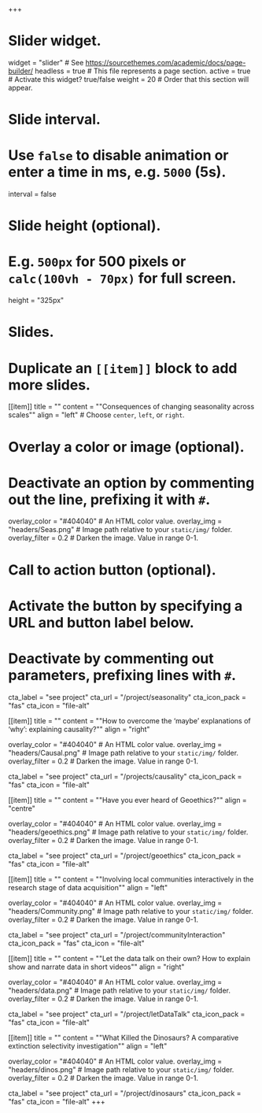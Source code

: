 +++
# Slider widget.
widget = "slider"  # See https://sourcethemes.com/academic/docs/page-builder/
headless = true  # This file represents a page section.
active = true  # Activate this widget? true/false
weight = 20  # Order that this section will appear.

# Slide interval.
# Use `false` to disable animation or enter a time in ms, e.g. `5000` (5s).
interval = false

# Slide height (optional).
# E.g. `500px` for 500 pixels or `calc(100vh - 70px)` for full screen.
height = "325px"

# Slides.
# Duplicate an `[[item]]` block to add more slides.
[[item]]
  title = ""
  content = "\"Consequences of changing seasonality across scales\""
  align = "left"  # Choose `center`, `left`, or `right`.

  # Overlay a color or image (optional).
  #   Deactivate an option by commenting out the line, prefixing it with `#`.
  overlay_color = "#404040"  # An HTML color value.
  overlay_img = "headers/Seas.png"  # Image path relative to your `static/img/` folder.
  overlay_filter = 0.2  # Darken the image. Value in range 0-1.

  # Call to action button (optional).
  #   Activate the button by specifying a URL and button label below.
  #   Deactivate by commenting out parameters, prefixing lines with `#`.
  cta_label = "see project"
  cta_url = "/project/seasonality"
  cta_icon_pack = "fas"
  cta_icon = "file-alt"

[[item]]
  title = ""
  content = "\"How to overcome the ‘maybe’ explanations of ‘why’: explaining causality?\""
  align = "right"

  overlay_color = "#404040"  # An HTML color value.
  overlay_img = "headers/Causal.png"  # Image path relative to your `static/img/` folder.
  overlay_filter = 0.2  # Darken the image. Value in range 0-1.
  
  cta_label = "see project"
  cta_url = "/projects/causality"
  cta_icon_pack = "fas"
  cta_icon = "file-alt"
  
  
[[item]]
  title = ""
  content = "\"Have you ever heard of Geoethics?\""
  align = "centre"

  overlay_color = "#404040"  # An HTML color value.
  overlay_img = "headers/geoethics.png"  # Image path relative to your `static/img/` folder.
  overlay_filter = 0.2  # Darken the image. Value in range 0-1.
  
  cta_label = "see project"
  cta_url = "/project/geoethics"
  cta_icon_pack = "fas"
  cta_icon = "file-alt"

[[item]]
  title = ""
  content = "\"Involving local communities interactively in the research stage of data acquisition\""
  align = "left"

  overlay_color = "#404040"  # An HTML color value.
  overlay_img = "headers/Community.png"  # Image path relative to your `static/img/` folder.
  overlay_filter = 0.2  # Darken the image. Value in range 0-1.
  
  cta_label = "see project"
  cta_url = "/project/communityInteraction"
  cta_icon_pack = "fas"
  cta_icon = "file-alt"

[[item]]
  title = ""
  content = "\"Let the data talk on their own? How to explain show and narrate data in short videos\""
  align = "right"

  overlay_color = "#404040"  # An HTML color value.
  overlay_img = "headers/data.png"  # Image path relative to your `static/img/` folder.
  overlay_filter = 0.2  # Darken the image. Value in range 0-1.
  
  cta_label = "see project"
  cta_url = "/project/letDataTalk"
  cta_icon_pack = "fas"
  cta_icon = "file-alt"
  
[[item]]
  title = ""
  content = "\"What Killed the Dinosaurs? A comparative extinction selectivity investigation\""
  align = "left"

  overlay_color = "#404040"  # An HTML color value.
  overlay_img = "headers/dinos.png"  # Image path relative to your `static/img/` folder.
  overlay_filter = 0.2  # Darken the image. Value in range 0-1.
  
  cta_label = "see project"
  cta_url = "/project/dinosaurs"
  cta_icon_pack = "fas"
  cta_icon = "file-alt"
+++